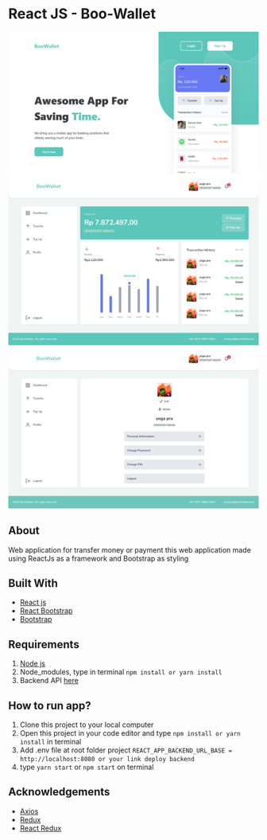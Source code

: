 # React JS - Boo-Wallet
![Home page](/screenshoot/Screen%20Shot%202022-09-16%20at%2015.13.42.png)
![dashboard](/screenshoot/localhost_3000_home.png)
![profile page](/screenshoot/localhost_3000_profileuser.png)
## About
Web application for transfer money or payment
this web application made using ReactJs as a framework and Bootstrap as styling
## Built With
- [React js](https://reactjs.org/)
- [React Bootstrap](https://react-bootstrap.github.io/)
- [Bootstrap](https://getbootstrap.com/)

## Requirements
1. [Node js](https://nodejs.org)
2. Node_modules, type in terminal `npm install or yarn install`
3. Backend API [here](https://github.com/sen9kuni/fw9-backend)

## How to run app?
1. Clone this project to your local computer
2. Open this project in your code editor and type `npm install or yarn install` in terminal
3. Add .env file at root folder project
`REACT_APP_BACKEND_URL_BASE = http://localhost:8080 or your link deploy backend `
4. type `yarn start` or `npm start` on terminal

## Acknowledgements
- [Axios](https://axios-http.com/)
- [Redux](https://redux.js.org/)
- [React Redux](https://react-redux.js.org/)